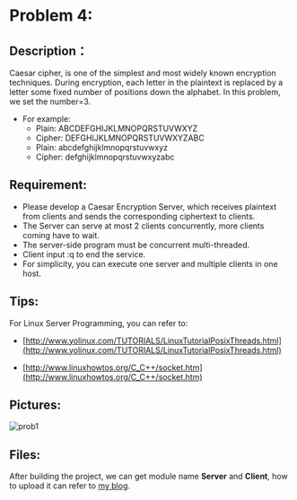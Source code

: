 # Problem 4:
## Description：

Caesar cipher, is one of the simplest and most widely known encryption techniques. During encryption, each letter in the plaintext is replaced by a letter some fixed number of positions down the alphabet. In this problem, we set the number=3.

- For example:
  - Plain: ABCDEFGHIJKLMNOPQRSTUVWXYZ
  - Cipher: DEFGHIJKLMNOPQRSTUVWXYZABC
  - Plain: abcdefghijklmnopqrstuvwxyz
  - Cipher: defghijklmnopqrstuvwxyzabc

## Requirement:

- Please develop a Caesar Encryption Server, which receives plaintext from clients and sends the corresponding ciphertext to clients.
- The Server can serve at most 2 clients concurrently, more clients coming have to wait.
- The server-side program must be concurrent multi-threaded.
- Client input :q to end the service.
- For simplicity, you can execute one server and multiple clients in one host.

## Tips:

For Linux Server Programming, you can refer to:

- [http://www.yolinux.com/TUTORIALS/LinuxTutorialPosixThreads.html](http://www.yolinux.com/TUTORIALS/LinuxTutorialPosixThreads.html)

- [http://www.linuxhowtos.org/C_C++/socket.htm](http://www.linuxhowtos.org/C_C++/socket.htm)

## Pictures:

![prob1](https://ws2.sinaimg.cn/large/006tNc79ly1g29idd8l9vj30zj0qeqcr.jpg)

## Files:

After building the project, we can get module name **Server** and **Client**, how to upload it can refer to [my blog](<http://kylinchen.top/2019/04/06/Ubuntu-Android_init/>).